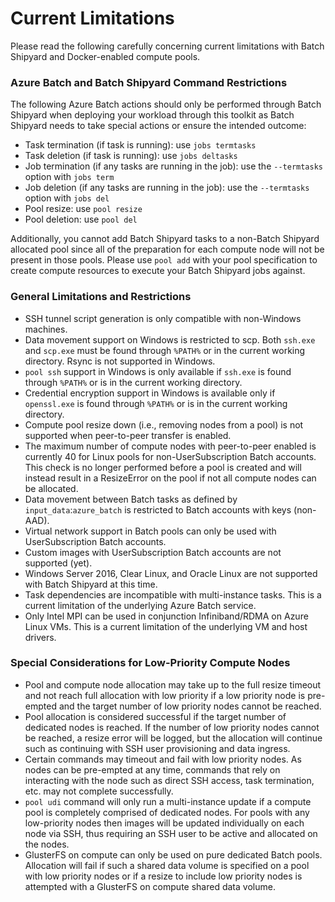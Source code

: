 # Current Limitations
Please read the following carefully concerning current limitations with
Batch Shipyard and Docker-enabled compute pools.

### Azure Batch and Batch Shipyard Command Restrictions
The following Azure Batch actions should only be performed through Batch
Shipyard when deploying your workload through this toolkit as Batch
Shipyard needs to take special actions or ensure the intended outcome:
* Task termination (if task is running): use `jobs termtasks`
* Task deletion (if task is running): use `jobs deltasks`
* Job termination (if any tasks are running in the job): use the
  `--termtasks` option with `jobs term`
* Job deletion (if any tasks are running in the job): use the
  `--termtasks` option with `jobs del`
* Pool resize: use `pool resize`
* Pool deletion: use `pool del`

Additionally, you cannot add Batch Shipyard tasks to a non-Batch Shipyard
allocated pool since all of the preparation for each compute node will not
be present in those pools. Please use `pool add` with your pool specification
to create compute resources to execute your Batch Shipyard jobs against.

### General Limitations and Restrictions
* SSH tunnel script generation is only compatible with non-Windows machines.
* Data movement support on Windows is restricted to scp. Both `ssh.exe` and
`scp.exe` must be found through `%PATH%` or in the current working directory.
Rsync is not supported in Windows.
* `pool ssh` support in Windows is only available if `ssh.exe` is found
through `%PATH%` or is in the current working directory.
* Credential encryption support in Windows is available only if `openssl.exe`
is found through `%PATH%` or is in the current working directory.
* Compute pool resize down (i.e., removing nodes from a pool) is not supported
when peer-to-peer transfer is enabled.
* The maximum number of compute nodes with peer-to-peer enabled is currently
40 for Linux pools for non-UserSubscription Batch accounts. This check is
no longer performed before a pool is created and will instead result in
a ResizeError on the pool if not all compute nodes can be allocated.
* Data movement between Batch tasks as defined by `input_data`:`azure_batch`
is restricted to Batch accounts with keys (non-AAD).
* Virtual network support in Batch pools can only be used with
UserSubscription Batch accounts.
* Custom images with UserSubscription Batch accounts are not supported (yet).
* Windows Server 2016, Clear Linux, and Oracle Linux are not supported with
Batch Shipyard at this time.
* Task dependencies are incompatible with multi-instance tasks. This is a
current limitation of the underlying Azure Batch service.
* Only Intel MPI can be used in conjunction Infiniband/RDMA on Azure Linux VMs.
This is a current limitation of the underlying VM and host drivers.

### Special Considerations for Low-Priority Compute Nodes
* Pool and compute node allocation may take up to the full resize timeout
and not reach full allocation with low priority if a low priority node is
pre-empted and the target number of low priority nodes cannot be reached.
* Pool allocation is considered successful if the target number of dedicated
nodes is reached. If the number of low priority nodes cannot be reached,
a resize error will be logged, but the allocation will continue such as
continuing with SSH user provisioning and data ingress.
* Certain commands may timeout and fail with low priority nodes. As nodes
can be pre-empted at any time, commands that rely on interacting with the
node such as direct SSH access, task termination, etc. may not complete
successfully.
* `pool udi` command will only run a multi-instance update if a compute
pool is completely comprised of dedicated nodes. For pools with any
low-priority nodes then images will be updated individually on each node via
SSH, thus requiring an SSH user to be active and allocated on the nodes.
* GlusterFS on compute can only be used on pure dedicated Batch pools.
Allocation will fail if such a shared data volume is specified on a pool with
low priority nodes or if a resize to include low priority nodes is attempted
with a GlusterFS on compute shared data volume.
